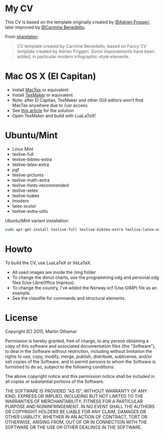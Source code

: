 # My CV


This CV is based on the template originally created by [@Adrien Friggeri](https://github.com/afriggeri),
later improved by [@Carmine Benedetto](https://github.com/neoben).

From <a href="https://no.sharelatex.com/templates/cv-or-resume/extended-fancy-cv-(carmine-benedetto)">sharelatex</a>:

> CV template created by Carmine Benedetto, based on Fancy CV template created by Adrien Friggeri.
> Some improvements have been added, in particular modern infographic-style elements.



# Mac OS X (El Capitan)

* Install [MacTex](https://tug.org/mactex/) or equivalent
* Install [TexMaker](http://www.xm1math.net/texmaker/) or equivalent
 * Note: after El Capitan, TexMaker and other GUI editors won't find MacTex anywhere due to /usr access
 * See [this article](https://tug.org/mactex/UpdatingForElCapitan.pdf) for the solution
* Open TexMaker and build with LuaLaTeX!


# Ubuntu/Mint


* Linux Mint
 * texlive-full
 * texlive-bibtex-extra
 * texlive-latex-extra
 * pgf
 * texlive-pictures
 * texlive-math-extra
 * texlive-fonts-recommended
 * texlive-xetex
 * texlive-luatex
 * lmodern
 * latex-xcolor
 * texlive-extra-utils


Ubuntu/Mint variant installation:

```sh
sudo apt-get install texlive-full texlive-bibtex-extra texlive-latex-extra pgf texlive-pictures texlive-math-extra texlive-fonts-recommended texlive-xetex texlive-luatex lmodern latex-xcolor texlive-extra-utils
```


# Howto

To build the CV, use LuaLaTeX or XeLaTeX.

* All used images are inside the /img folder
* To change the donut charts, use the programming.odg and personal.odg files (Use LibreOffice Impress).
* To change the country, I've added the Norway.xcf (Use GIMP) file as an example.
* See the classfile for commands and structural elements.


# License


Copyright (C) 2015, Martin Othamar

Permission is hereby granted, free of charge, to any person obtaining a copy of this software and associated documentation
files (the "Software"), to deal in the Software without restriction, including without limitation the rights to use,
copy, modify, merge, publish, distribute, sublicense, and/or sell copies of the Software,
and to permit persons to whom the Software is furnished to do so,
subject to the following conditions:

The above copyright notice and this permission notice shall be included in all copies or substantial portions of the Software.

THE SOFTWARE IS PROVIDED "AS IS", WITHOUT WARRANTY OF ANY KIND, EXPRESS OR IMPLIED, INCLUDING BUT NOT LIMITED TO THE
WARRANTIES OF MERCHANTABILITY, FITNESS FOR A PARTICULAR PURPOSE AND NONINFRINGEMENT.
IN NO EVENT SHALL THE AUTHORS OR COPYRIGHT HOLDERS BE LIABLE FOR ANY CLAIM, DAMAGES OR OTHER LIABILITY,
WHETHER IN AN ACTION OF CONTRACT, TORT OR OTHERWISE, ARISING FROM,
OUT OF OR IN CONNECTION WITH THE SOFTWARE OR THE USE OR OTHER DEALINGS IN THE SOFTWARE.
